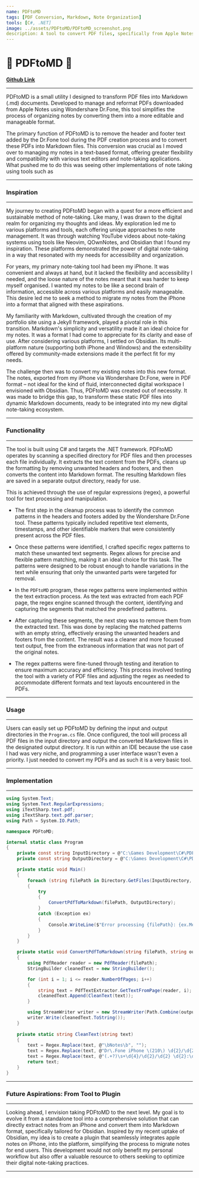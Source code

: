 ```yaml
---
name: PDFtoMD
tags: [PDF Conversion, Markdown, Note Organization]
tools: [C#, .NET]
image: ../assets/PDFtoMD/PDFtoMD_screenshot.png
description: A tool to convert PDF files, specifically from Apple Notes via Wondershare Dr.Fone, into Markdown format for better note organization.
---
```


# **📝 PDFtoMD 📝**

**[Github Link](https://github.com/Sam-Hedges/PDFtoMD)**

---

PDFtoMD is a small utility I designed to transform PDF files into Markdown (.md) documents. Developed to manage and reformat PDFs downloaded from Apple Notes using Wondershare Dr.Fone, this tool simplifies the process of organizing notes by converting them into a more editable and manageable format.

The primary function of PDFtoMD is to remove the header and footer text added by the Dr.Fone tool during the PDF creation process and to convert these PDFs into Markdown files. This conversion was crucial as I moved over to managing my notes in a text-based format, offering greater flexibility and compatibility with various text editors and note-taking applications. What pushed me to do this was seeing other implementations of note taking using tools such as 

---

### **Inspiration**

---

My journey to creating PDFtoMD began with a quest for a more efficient and sustainable method of note-taking. Like many, I was drawn to the digital realm for organizing my thoughts and ideas. My exploration led me to various platforms and tools, each offering unique approaches to note management. It was through watching YouTube videos about note-taking systems using tools like Neovim, QOwnNotes, and Obsidian that I found my inspiration. These platforms demonstrated the power of digital note-taking in a way that resonated with my needs for accessibility and organization.

For years, my primary note-taking tool had been my iPhone. It was convenient and always at hand, but it lacked the flexibility and accessibility I needed, and the loose nature of the notes meant that it was harder to keep myself organised. I wanted my notes to be like a second brain of information, accessible across various platforms and easily manageable. This desire led me to seek a method to migrate my notes from the iPhone into a format that aligned with these aspirations.

My familiarity with Markdown, cultivated through the creation of my portfolio site using a Jekyll framework, played a pivotal role in this transition. Markdown's simplicity and versatility made it an ideal choice for my notes. It was a format I had come to appreciate for its clarity and ease of use. After considering various platforms, I settled on Obsidian. Its multi-platform nature (supporting both iPhone and Windows) and the extensibility offered by community-made extensions made it the perfect fit for my needs.

The challenge then was to convert my existing notes into this new format. The notes, exported from my iPhone via Wondershare Dr.Fone, were in PDF format – not ideal for the kind of fluid, interconnected digital workspace I envisioned with Obsidian. Thus, PDFtoMD was created out of necessity. It was made to bridge this gap, to transform these static PDF files into dynamic Markdown documents, ready to be integrated into my new digital note-taking ecosystem.

---

### **Functionality**

---

The tool is built using C# and targets the .NET framework. PDFtoMD operates by scanning a specified directory for PDF files and then processes each file individually. It extracts the text content from the PDFs, cleans up the formatting by removing unwanted headers and footers, and then converts the content into Markdown format. The resulting Markdown files are saved in a separate output directory, ready for use.

This is achieved through the use of regular expressions (regex), a powerful tool for text processing and manipulation.

- The first step in the cleanup process was to identify the common patterns in the headers and footers added by the Wondershare Dr.Fone tool. These patterns typically included repetitive text elements, timestamps, and other identifiable markers that were consistently present across the PDF files.

- Once these patterns were identified, I crafted specific regex patterns to match these unwanted text segments. Regex allows for precise and flexible pattern matching, making it an ideal choice for this task. The patterns were designed to be robust enough to handle variations in the text while ensuring that only the unwanted parts were targeted for removal.

- In the `PDFtoMD` program, these regex patterns were implemented within the text extraction process. As the text was extracted from each PDF page, the regex engine scanned through the content, identifying and capturing the segments that matched the predefined patterns.

- After capturing these segments, the next step was to remove them from the extracted text. This was done by replacing the matched patterns with an empty string, effectively erasing the unwanted headers and footers from the content. The result was a cleaner and more focused text output, free from the extraneous information that was not part of the original notes.

- The regex patterns were fine-tuned through testing and iteration to ensure maximum accuracy and efficiency. This process involved testing the tool with a variety of PDF files and adjusting the regex as needed to accommodate different formats and text layouts encountered in the PDFs.


---

### **Usage**

---

Users can easily set up PDFtoMD by defining the input and output directories in the `Program.cs` file. Once configured, the tool will process all PDF files in the input directory and output the converted Markdown files in the designated output directory. It is run within an IDE because the use case I had was very niche, and programming a user interface wasn't even a priority. I just needed to convert my PDFs and as such it is a very basic tool.

---

### **Implementation**

---

```csharp
using System.Text;
using System.Text.RegularExpressions;
using iTextSharp.text.pdf;
using iTextSharp.text.pdf.parser;
using Path = System.IO.Path;

namespace PDFtoMD;

internal static class Program
{
    private const string InputDirectory = @"C:\Games Development\C#\PDFtoMD\PDFtoMD\Input";
    private const string OutputDirectory = @"C:\Games Development\C#\PDFtoMD\PDFtoMD\Output";

    private static void Main()
    {
        foreach (string filePath in Directory.GetFiles(InputDirectory, "*.pdf"))
        {
            try
            {
                ConvertPdfToMarkdown(filePath, OutputDirectory);
            }
            catch (Exception ex)
            {
                Console.WriteLine($"Error processing {filePath}: {ex.Message}");
            }
        }
    }

    private static void ConvertPdfToMarkdown(string filePath, string outputDirectory)
    {
        using PdfReader reader = new PdfReader(filePath);
        StringBuilder cleanedText = new StringBuilder();

        for (int i = 1; i <= reader.NumberOfPages; i++)
        {
            string text = PdfTextExtractor.GetTextFromPage(reader, i);
            cleanedText.Append(CleanText(text));
        }

        using StreamWriter writer = new StreamWriter(Path.Combine(outputDirectory, Path.GetFileNameWithoutExtension(filePath) + ".md"));
        writer.Write(cleanedText.ToString());
    }
    
    private static string CleanText(string text)
    {
        text = Regex.Replace(text, @"\bNotes\b", "");
        text = Regex.Replace(text, @"Dr\.Fone iPhone \(210\) \d{2}/\d{2}/\d{4} \d{2}:\d{2}:\d{2} (AM|PM)", "");
        text = Regex.Replace(text, @"(.+?)\s+\d{4}/\d{2}/\d{2} \d{2}:\d{2}:\d{2}\s+\1", "");
        return text;
    }
}
```


---

### **Future Aspirations: From Tool to Plugin**

---

Looking ahead, I envision taking PDFtoMD to the next level. My goal is to evolve it from a standalone tool into a comprehensive solution that can directly extract notes from an iPhone and convert them into Markdown format, specifically tailored for Obsidian. Inspired by my recent uptake of Obsidian, my idea is to create a plugin that seamlessly integrates apple notes on iPhone, into the platform, simplifying the process to migrate notes for end users. This development would not only benefit my personal workflow but also offer a valuable resource to others seeking to optimize their digital note-taking practices.

---

